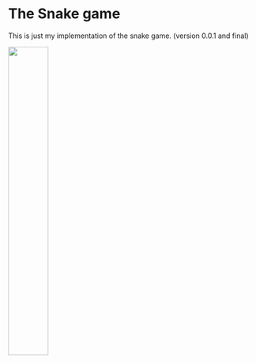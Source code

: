 # The Snake game
This is just my implementation of the snake game. (version 0.0.1 and final)

<img src="https://github.com/AlexanderNalivayko/snake/blob/master/Screenshot.png" width=40% height=40%>
